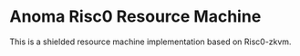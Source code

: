 # Anoma Risc0 Resource Machine

This is a shielded resource machine implementation based on Risc0-zkvm.
